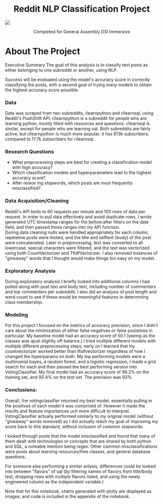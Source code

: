<div id="top"></div>

<h1 align="center"> Reddit NLP Classification Project </h3>
  <img src="./images/houses9.png"> 

  <p align="center">
    Completed for General Assembly DSI Immersive
    <br />
  </p>
</div>



<!-- ABOUT THE PROJECT -->
# About The Project

Executive Summary
The goal of this analysis is to classify text posts as either belonging to one subreddit or another, using NLP.

Success will be evaluated using the model's accuracy score in correctly classifying the posts, with a second goal of trying many models to obtain the highest accuracy score possible.


### Data
Data was scraped from two subreddits, rlearnpython and r/learnsql, using Reddit's PushShift API.
r/learnpython is a subreddit for people who are learning python, mostly filled with resources and questions. r/learnsql is similar, except for people who are learning sql. Both subreddits are fairly active, but r/learnpython is much more popular; it has 613k subscribers, compared to 17.7k subscribers for r/learnsql.


### Research Questions
* What preprocessing steps are best for creating a classification model with high accuracy?
* Which classification models and hyperparameters lead to the highest accuracy score?
* After remov ing stopwords, which posts are most frequently misclassified?



### Data Acquisition/Cleaning
Reddit's API limits to 60 requests per minute and 100 rows of data per request. In order to pull data effectively and avoid duplicate rows, I wrote generated UTC timestamp ranges for the before:after filters on the date field, and then passed those ranges into my API function.  
During data cleaning nulls were handled appropriately for each column, repetetive posts were limited, and the title and selftext (body) of the post were concatenated. Later in preprocessing, text was converted to all lowercase, special characters were filtered, and the text was vectorized using both CountVectorizer and TfidfVectorizer. I also removed instances of "giveaway" words that I thought would make things too easy on my model.


### Exploratory Analysis
During exploratory analysis I briefly looked into additional columns I had pulled along with post text and body text, including number of commenters and top commenters per subreddit. I also did an analysis of post length and word count to see if these would be meaningful features in determining class membership.


### Modeling
For this project I focused on the metrics of accuracy precision, since I didn't care about the minimization of either false negatives or false posistives in particular. 
My baseline model had an accuracy score of 50.1 (seeing as the classes was ajust slightly off balance.)
I tried multiple different models with multiple different preprocessing steps; early on I learned that my countvectorizer worked better than tfidfvectorizer regardless of how I changed the hyperparams on both. My top performing models were a multinomial bayes, a random forest, and a logistic regression, I made a grid search for each and then passed the best performing version into VotingClassifier. 
My final model had an accuracy score of 99.2% on the training set, and 92.4% on the test set. The precision was 93%.



### Conclusions:
Overall, the votingclassifier returned my best model, essentially pulling in the positives of each model it was comprised of. However it made the results and feature importances uch more difficult to interpret. 
VotingClassifier actually performed similarly to my original model (without "giveaway" words removed) so I did actually reach my goal of improving my score back to this standard, without inclusion of common stopwords. 

I looked through posts that the model misclassified and found that many of them dealt with technologies or concepts that are shared by both python and SQL, a noteable mention being regex. Other common misclassifications were posts about learning resources/free classes, and general database questions. 

For someone else performing a similar anlysis, differences could be looked into between "flavors" of sql (by filtering names of flavors from title/body text, dropping rows with multiple flavors listed,  and using the newly engineered column as the independent variable.)

Note that for this notebook, charts generated with plotly are displayed as images, and code is included in the appendix of the notebook.


<!-- MARKDOWN LINKS & IMAGES -->
<!-- https://www.markdownguide.org/basic-syntax/#reference-style-links -->
[contributors-shield]: https://img.shields.io/github/contributors/github_username/repo_name.svg?style=for-the-badge
[contributors-url]: https://github.com/github_username/repo_name/graphs/contributors
[forks-shield]: https://img.shields.io/github/forks/github_username/repo_name.svg?style=for-the-badge
[forks-url]: https://github.com/github_username/repo_name/network/members
[stars-shield]: https://img.shields.io/github/stars/github_username/repo_name.svg?style=for-the-badge
[stars-url]: https://github.com/github_username/repo_name/stargazers
[issues-shield]: https://img.shields.io/github/issues/github_username/repo_name.svg?style=for-the-badge
[issues-url]: https://github.com/github_username/repo_name/issues
[license-shield]: https://img.shields.io/github/license/github_username/repo_name.svg?style=for-the-badge
[license-url]: https://github.com/github_username/repo_name/blob/master/LICENSE.txt
[linkedin-shield]: https://img.shields.io/badge/-LinkedIn-black.svg?style=for-the-badge&logo=linkedin&colorB=555
[linkedin-url]: https://linkedin.com/in/linkedin_username
[product-screenshot]: images/screenshot.png

